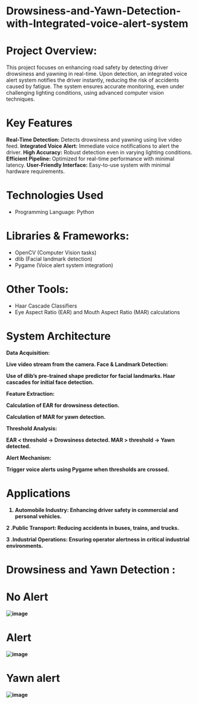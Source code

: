 # Drowsiness-and-Yawn-Detection-with-Integrated-voice-alert-system

# Project Overview:
This project focuses on enhancing road safety by detecting driver drowsiness and yawning in real-time. Upon detection, an integrated voice alert system notifies the driver instantly, reducing the risk of accidents caused by fatigue. The system ensures accurate monitoring, even under challenging lighting conditions, using advanced computer vision techniques.

# Key Features

<b>Real-Time Detection:</b>
Detects drowsiness and yawning using live video feed.
<b>Integrated Voice Alert:</b>
Immediate voice notifications to alert the driver.
<b> High Accuracy:</b>
Robust detection even in varying lighting conditions.
<b> Efficient Pipeline: </b>
Optimized for real-time performance with minimal latency.
<b>User-Friendly Interface:</b> 
Easy-to-use system with minimal hardware requirements.

# Technologies Used

* Programming Language: Python

# Libraries & Frameworks:

* OpenCV (Computer Vision tasks)
* dlib (Facial landmark detection)
* Pygame (Voice alert system integration)

# Other Tools:

* Haar Cascade Classifiers
* Eye Aspect Ratio (EAR) and Mouth Aspect Ratio (MAR) calculations

# System Architecture

<b>Data Acquisition:<b/>

Live video stream from the camera.
<b>Face & Landmark Detection:<b/>

Use of dlib’s pre-trained shape predictor for facial landmarks.
Haar cascades for initial face detection.

<b>Feature Extraction:<b/>

Calculation of EAR for drowsiness detection.

Calculation of MAR for yawn detection.

<b>Threshold Analysis:<b/>

EAR < threshold → Drowsiness detected.
MAR > threshold → Yawn detected.

<b>Alert Mechanism:<b/> 

Trigger voice alerts using Pygame when thresholds are crossed.

# Applications

1. Automobile Industry: Enhancing driver safety in commercial and personal vehicles.

2 .Public Transport: Reducing accidents in buses, trains, and trucks.

3 .Industrial Operations: Ensuring operator alertness in critical industrial environments.

# Drowsiness and Yawn Detection :

# No Alert

![image](https://github.com/user-attachments/assets/5e61a960-bdfb-46dd-81df-09aebe03fcef)

# Alert

![image](https://github.com/user-attachments/assets/0ae681d3-bd22-43b6-b405-d23d903133dd)

# Yawn alert 

![image](https://github.com/user-attachments/assets/be7d283a-8910-4e6c-af5b-948cf9841ed2)


